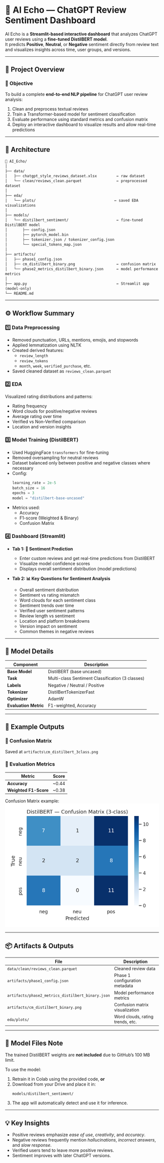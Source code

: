 # 🧠 AI Echo — ChatGPT Review Sentiment Dashboard

AI Echo is a **Streamlit-based interactive dashboard** that analyzes ChatGPT user reviews using a **fine-tuned DistilBERT model**.  
It predicts **Positive**, **Neutral**, or **Negative** sentiment directly from review text and visualizes insights across time, user groups, and versions.

---

## 🚀 Project Overview

### 🎯 Objective
To build a complete **end-to-end NLP pipeline** for ChatGPT user review analysis:
1. Clean and preprocess textual reviews  
2. Train a Transformer-based model for sentiment classification  
3. Evaluate performance using standard metrics and confusion matrix  
4. Deploy an interactive dashboard to visualize results and allow real-time predictions  

---

## 🧩 Architecture

```text
📁 AI_Echo/
│
├── data/
│   ├── chatgpt_style_reviews_dataset.xlsx         ← raw dataset
│   └── clean/reviews_clean.parquet                ← preprocessed dataset
│
├── eda/
│   └── plots/                                    ← saved EDA visualizations
│
├── models/
│   └── distilbert_sentiment/                      ← fine-tuned DistilBERT model
│       ├── config.json
│       ├── pytorch_model.bin
│       ├── tokenizer.json / tokenizer_config.json
│       └── special_tokens_map.json
│
├── artifacts/
│   ├── phase1_config.json
│   ├── cm_distilbert_binary.png                   ← confusion matrix
│   └── phase2_metrics_distilbert_binary.json      ← model performance metrics
│
├── app.py                                         ← Streamlit app (model-only)
└── README.md
```

---

## ⚙️ Workflow Summary

### **1️⃣ Data Preprocessing**
- Removed punctuation, URLs, mentions, emojis, and stopwords  
- Applied lemmatization using NLTK  
- Created derived features:
  - `review_length`
  - `review_tokens`
  - `month`, `week`, `verified_purchase`, etc.  
- Saved cleaned dataset as `reviews_clean.parquet`

### **2️⃣ EDA**
Visualized rating distributions and patterns:
- Rating frequency  
- Word clouds for positive/negative reviews  
- Average rating over time  
- Verified vs Non-Verified comparison  
- Location and version insights  

### **3️⃣ Model Training (DistilBERT)**
- Used HuggingFace `transformers` for fine-tuning  
- Removed oversampling for neutral reviews  
- Dataset balanced only between positive and negative classes where necessary  
- Config:
  ```python
  learning_rate = 2e-5
  batch_size = 16
  epochs = 3
  model = "distilbert-base-uncased"
  ```
- Metrics used:
  - Accuracy  
  - F1-score (Weighted & Binary)  
  - Confusion Matrix  

### **4️⃣ Dashboard (Streamlit)**
- **Tab 1: 💬 Sentiment Prediction**
  - Enter custom reviews and get real-time predictions from DistilBERT  
  - Visualize model confidence scores  
  - Displays overall sentiment distribution (model predictions)

- **Tab 2: 📊 Key Questions for Sentiment Analysis**
  - Overall sentiment distribution  
  - Sentiment vs rating mismatch  
  - Word clouds for each sentiment class  
  - Sentiment trends over time  
  - Verified user sentiment patterns  
  - Review length vs sentiment  
  - Location and platform breakdowns  
  - Version impact on sentiment  
  - Common themes in negative reviews  

---

## 🧠 Model Details

| Component | Description |
|------------|-------------|
| **Base Model** | DistilBERT (base uncased) |
| **Task** | Multi-class Sentiment Classification (3 classes) |
| **Labels** | Negative / Neutral / Positive |
| **Tokenizer** | DistilBertTokenizerFast |
| **Optimizer** | AdamW |
| **Evaluation Metric** | F1-weighted, Accuracy |

---

## 🧾 Example Outputs

### 🔹 Confusion Matrix
Saved at `artifacts\cm_distilbert_3class.png`

### 🔹 Evaluation Metrics
| Metric | Score |
|---------|-------|
| **Accuracy** | ~0.44 |
| **Weighted F1-Score** | ~0.38 |

Confusion Matrix example:  
![Confusion Matrix](artifacts\cm_distilbert_3class.png)

---

## 📦 Artifacts & Outputs

| File | Description |
|------|--------------|
| `data/clean/reviews_clean.parquet` | Cleaned review data |
| `artifacts/phase1_config.json` | Phase 1 configuration metadata |
| `artifacts/phase2_metrics_distilbert_binary.json` | Model performance metrics |
| `artifacts/cm_distilbert_binary.png` | Confusion matrix visualization |
| `eda/plots/` | Word clouds, rating trends, etc. |

---

## 🚫 Model Files Note

The trained DistilBERT weights are **not included** due to GitHub’s 100 MB limit.

To use the model:
1. Retrain it in Colab using the provided code, **or**
2. Download from your Drive and place it in:
   ```
   models/distilbert_sentiment/
   ```
3. The app will automatically detect and use it for inference.

---

## 💡 Key Insights

- Positive reviews emphasize *ease of use*, *creativity*, and *accuracy*.  
- Negative reviews frequently mention *hallucinations*, *incorrect answers*, and *slow response*.  
- Verified users tend to leave more positive reviews.  
- Sentiment improves with later ChatGPT versions.  
 
